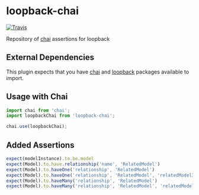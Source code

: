 # loopback-chai
[![Travis](https://img.shields.io/travis/InCuca/loopback-chai/master.svg)](https://travis-ci.org/InCuca/loopback-chai/branches)

Repository of [chai](http://www.chaijs.com) assertions for loopback

## External Dependencies

This plugin expects that you have [chai](http://www.chaijs.com) and [loopback](http://loopback.io) packages available to import.

## Usage with Chai


```js
import chai from 'chai';
import loopbackChai from 'loopback-chai';

chai.use(loopbackChai);
```

## Added Assertions

```js
expect(modelInstance).to.be.model
expect(Model).to.have.relationship('name', 'RelatedModel')
expect(Model).to.haveOne('relationship', 'RelatedModel')
expect(Model).to.haveOne('relationship', 'RelatedModel', 'relatedModelId')
expect(Model).to.haveMany('relationship', 'RelatedModel')
expect(Model).to.haveMany('relationship', 'RelatedModel', 'relatedModelId')
```

